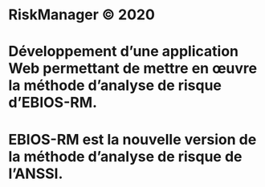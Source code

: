 # RiskManager © 2020
# Développement d’une application Web permettant de mettre en œuvre la méthode d’analyse de risque d’EBIOS-RM.
# EBIOS-RM est la nouvelle version de la méthode d’analyse de risque de l’ANSSI.

